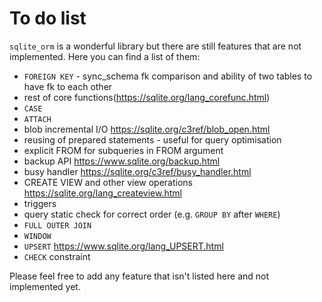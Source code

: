 # To do list

`sqlite_orm` is a wonderful library but there are still features that are not implemented. Here you can find a list of them:

* `FOREIGN KEY` - sync_schema fk comparison and ability of two tables to have fk to each other
* rest of core functions(https://sqlite.org/lang_corefunc.html)
* `CASE`
* `ATTACH`
* blob incremental I/O https://sqlite.org/c3ref/blob_open.html
* reusing of prepared statements - useful for query optimisation
* explicit FROM for subqueries in FROM argument
* backup API https://www.sqlite.org/backup.html
* busy handler https://sqlite.org/c3ref/busy_handler.html
* CREATE VIEW and other view operations https://sqlite.org/lang_createview.html
* triggers
* query static check for correct order (e.g. `GROUP BY` after `WHERE`)
* `FULL OUTER JOIN`
* `WINDOW`
* `UPSERT` https://www.sqlite.org/lang_UPSERT.html
* `CHECK` constraint

Please feel free to add any feature that isn't listed here and not implemented yet.
